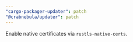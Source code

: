 ```yaml
---
"cargo-packager-updater": patch
"@crabnebula/updater": patch
---
```


Enable native certificates via `rustls-native-certs`.
